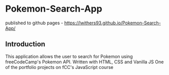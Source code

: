 # Pokemon-Search-App

published to github pages - https://lwithers93.github.io/Pokemon-Search-App/

## Introduction

This application allows the user to search for Pokemon using freeCodeCamp's Pokemon API.
Written with HTML, CSS and Vanilla JS
One of the portfolio projects on fCC's JavaScript course